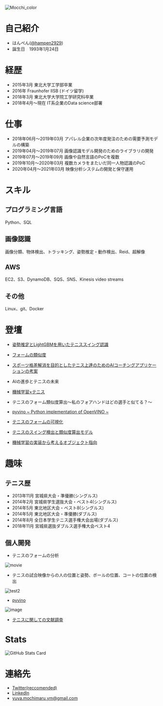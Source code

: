 ![Mocchi_color](https://user-images.githubusercontent.com/34574033/54477569-70e0b600-484c-11e9-8a72-a48098f0b49c.png)

# 自己紹介
- はんぺん([@hampen2929](https://twitter.com/hampen2929))
- 誕生日　1993年1月24日

# 経歴
- 2015年3月	      東北大学工学部卒業
- 2016年	         Fraunhofer IISB (ドイツ留学)
- 2018年3月       東北大学大学院工学研究科卒業
- 2018年4月〜現在	IT系企業のData science部署

# 仕事
- 2018年06月～2019年03月	         アパレル企業の次年度発注のための需要予測モデルの構築
- 2019年04月～2019年07月          画像認識モデル開発のためのライブラリの開発
- 2019年07月～2019年09月          画像や自然言語のPoCを複数
- 2019年10月～2020年03月          複数カメラをまたいだ同一人物認識のPoC
- 2020年04月～2021年03月          映像分析システムの開発と保守運用

# スキル
## プログラミング言語
Python、SQL

## 画像認識
画像分類、物体検出、トラッキング、姿勢推定・動作検出、Reid、超解像

## AWS
EC2、S3、DynamoDB、SQS、SNS、Kinesis video streams

## その他
Linux、git、Docker

# 登壇

- [姿勢推定とLightGBMを用いたテニススイング認識](https://speakerdeck.com/hampen2929/tennis-swing-recognition-based-on-pose-estimation-and-lightgbm)

- [フォームの類似度](https://speakerdeck.com/hampen2929/feature-vector-calculation-of-tennis-swing-using-gaussian-process-regression-and-dissimilarity-calculation-by-dtw-distance)

- [スポーツ格差解消を目的としたテニス上達のためのAIコーチングアプリケーションの考案](https://speakerdeck.com/hampen2929/ai-coaching-application)

- AIの進歩とテニスの未来

- [機械学習×テニス](https://speakerdeck.com/hampen2929/machine-learning-x-tennis)

- テニスのフォーム類似度算出〜私のフォアハンドはどの選手と似てる？〜

- [pyvino ~ Python implementation of OpenVINO ~](https://speakerdeck.com/hampen2929/pyvino-python-implementation-of-openvino)

- [テニスのフォームの可視化](https://speakerdeck.com/hampen2929/tennis-form-visualization)

- [テニスのスイング検出と類似度算出モデル](http://www.hosei-shinri.jp/schedule/2020/03/post-168.php)

- [機械学習の実装から考えるオブジェクト指向](https://speakerdeck.com/hampen2929/oop-for-ml)

# 趣味

## テニス歴
- 2013年11月	  宮城県大会・準優勝(シングルス)
- 2014年2月	    宮城県学生選抜大会・ベスト4(シングルス)
- 2014年5月	    東北地区大会・ベスト8(シングルス)
- 2014年5月	    東北地区大会・準優勝(ダブルス)
- 2014年8月	    全日本学生テニス選手権大会出場(ダブルス)
- 2018年11月  	宮城県選抜ダブルス選手権大会ベスト4

## 個人開発
- テニスのフォームの分析

![movie](https://user-images.githubusercontent.com/34574033/76155716-30e8a200-6133-11ea-8855-45c245591700.gif)

- テニスの試合映像からの人の位置と姿勢、ボールの位置、コートの位置の検出

![test2](https://user-images.githubusercontent.com/34574033/76155579-51aff800-6131-11ea-8250-94cb1495b09b.gif)

- [pyvino](https://github.com/hampen2929/pyvino)

![image](https://user-images.githubusercontent.com/34574033/63226303-36bc7b80-c213-11e9-8881-74241128e1d3.png)

- [テニスに関しての文献調査](https://github.com/hampen2929/survey_on_tennis_tech)

# Stats

![GitHub Stats Card](https://github-readme-stats.vercel.app/api?username=hampen2929)

# 連絡先
- [Twitter(reccomended)](https://twitter.com/hampen2929)
- [LinkedIn](https://www.linkedin.com/in/yuya-mochimaru-hampen2929/)
- yuya.mochimaru.ym@gmail.com
